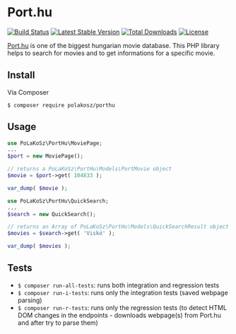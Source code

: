 # Port.hu

[![Build Status](https://travis-ci.com/PoLaKoSz/Port.hu.svg?branch=master)](https://travis-ci.com/PoLaKoSz/Port.hu)
[![Latest Stable Version](https://poser.pugx.org/polakosz/porthu/v/stable)](https://packagist.org/packages/polakosz/porthu)
[![Total Downloads](https://poser.pugx.org/polakosz/porthu/downloads)](https://packagist.org/packages/polakosz/porthu)
[![License](https://poser.pugx.org/polakosz/porthu/license)](https://packagist.org/packages/polakosz/porthu)

[Port.hu](https://port.hu/) is one of the biggest hungarian movie database. This PHP library helps to search for movies and to get informations for a specific movie.

## Install

Via Composer

`$ composer require polakosz/porthu`

## Usage

```` php
use PoLaKoSz\PortHu\MoviePage;
...
$port = new MoviePage();

// returns a PoLaKoSz\PortHu\Models\PortMovie object
$movie = $port->get( 104833 );

var_dump( $movie );
````

```` php
use PoLaKoSz\PortHu\QuickSearch;
...
$search = new QuickSearch();

// returns an Array of PoLaKoSz\PortHu\Models\QuickSearchResult object
$movies = $search->get( 'Viskó' );

var_dump( $movies );
````

## Tests

- `$ composer run-all-tests`: runs both integration and regression tests
- `$ composer run-i-tests`: runs only the integration tests (saved webpage parsing)
- `$ composer run-r-tests`: runs only the regression tests (to detect HTML DOM changes in the endpoints - downloads webpage(s) from Port.hu and after try to parse them)
